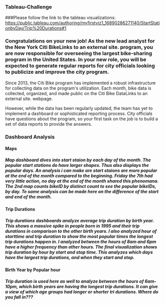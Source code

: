 ### Tableau-Challenge

###Please follow the link to the tableau visualizations: https://public.tableau.com/authoring/myfirstviz1_16890286271140/StartStationbyDay/Trip%20Durations#1


### Congratulations on your new job! As the new lead analyst for the New York Citi BikeLinks to an external site. program, you are now responsible for overseeing the largest bike-sharing program in the United States. In your new role, you will be expected to generate regular reports for city officials looking to publicize and improve the city program.

Since 2013, the Citi Bike program has implemented a robust infrastructure for collecting data on the program's utilization. Each month, bike data is collected, organized, and made public on the Citi Bike DataLinks to an external site. webpage.

However, while the data has been regularly updated, the team has yet to implement a dashboard or sophisticated reporting process. City officials have questions about the program, so your first task on the job is to build a set of data reports to provide the answers.



### Dashboard Analysis 

#### Maps
##### Map dashboard dives into start staion by each day of the month. The popular start stations do have larger shapes. Thus also displays the popular days. An analysis i can make are start staions are more popular at the end of the month compared to the beginning. Friday the 7th had very little action, no day at the end of the month shared this phenomana. The 2nd map counts bikeID by distinct count to see the popular bikeIDs, by day. Te same analysis can be made here on the difference of the start and end of the month. 


#### Trip Durations
##### Trip durations dashboards analyze average trip duration by birth year. This shows a massive spike in people born in 1995 and their trip durations in comparison to the other birth years. I also analyzed hour of starttime and trip duration to show the most popular times the longest trip durations happen in. I analyzed between the hours of 8am and 6pm have a higher frequency than other hours. The final visualization shows trip duration by hour by start and stop time. This analyzes which days have the largest trip durations, and when they start and stop. 

#### Birth Year by Popular hour
##### Trip duration is used here as well to analyze between the hours of 6am-10pm, which birth years are having the longest trip durations. It can give a view of which age groups had longer or shorter tri durations. Where do you fall in???



